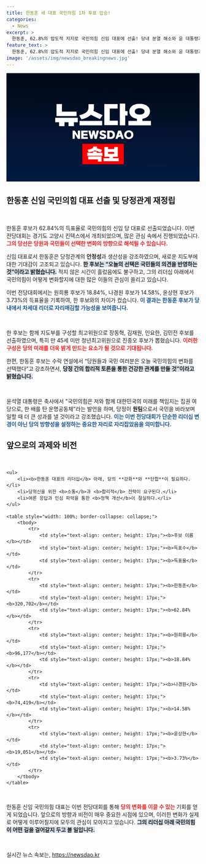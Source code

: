 ```yaml
---
title: 한동훈 새 대표 국민의힘 1차 투표 압승!
categories:
  - News
excerpt: >
  한동훈, 62.8%의 압도적 지지로 국민의힘 신임 대표에 선출! 당내 분열 해소와 윤 대통령과의 관계 재정립을 다짐하며 생산적인 당정관계 만들 것이라고 밝혀. 정치적 변화를 이끄는 그의 행보에 관심 집중!
feature_text: >
  한동훈, 62.8%의 압도적 지지로 국민의힘 신임 대표에 선출! 당내 분열 해소와 윤 대통령과의 관계 재정립을 다짐하며 생산적인 당정관계 만들 것이라고 밝혀. 정치적 변화를 이끄는 그의 행보에 관심 집중!
image: '/assets/img/newsdao_breakingnews.jpg'
---
```


<p><img src="/assets/img/newsdao_breakingnews.jpg" alt="flaretime 속보" /></p>

<h2 data-ke-size="size26">한동훈 신임 국민의힘 대표 선출 및 당정관계 재정립</h2>

<p data-ke-size="size16">&nbsp;</p>

<p>한동훈 후보가 62.84%의 득표율로 국민의힘의 신임 당 대표로 선출되었습니다. 이번 전당대회는 경기도 고양시 킨텍스에서 개최되었으며, 많은 관심 속에서 진행되었습니다. <b><span style="color: #ee2323;">그의 당선은 당원과 국민들이 선택한 변화의 방향으로 해석될 수 있습니다.</span></b> </p>

<p>신임 대표로서 한동훈은 당정관계의 <strong>안정성</strong>과 생산성을 강조하였으며, 새로운 지도부에 대한 기대감이 고조되고 있습니다. <b><span style="background-color: #21538527;">한 후보는 “오늘의 선택은 국민들의 의견을 반영하는 것”이라고 밝혔습니다.</span></b> 적지 않은 시간이 흘렀음에도 불구하고, 그의 리더십 아래에서 국민의힘이 어떻게 변화할지에 대한 많은 이들의 관심이 쏠리고 있습니다. </p>

<p>이번 전당대회에서는 원희룡 후보가 18.84%, 나경원 후보가 14.58%, 윤상현 후보가 3.73%의 득표율을 기록하여, 한 후보와의 차이가 컸습니다. <b><span style="color: #1a5490;">이 결과는 한동훈 후보가 당내에서 차세대 리더로 자리매김할 가능성을 보여줍니다.</span></b> </p>

<p data-ke-size="size16">&nbsp;</p>

<p>한 후보는 함께 지도부를 구성할 최고위원으로 장동혁, 김재원, 인요한, 김민전 후보를 선출하였으며, 특히 만 45세 미만 청년최고위원으로 진종오 후보가 뽑혔습니다. <b><span style="color: #ee2323;">이러한 구성은 당의 미래를 더욱 밝게 만드는 요소가 될 것으로 기대됩니다.</span></b> </p>

<p>한편, 한동훈 후보는 수락 연설에서 “당원들과 국민 여러분은 오늘 국민의힘의 변화를 선택했다”고 강조하면서, <b><span style="background-color: #21538527;">당정 간의 합리적 토론을 통한 건강한 관계를 만들 것”이라고 밝혔습니다.</span></b> </p>

<p data-ke-size="size16">&nbsp;</p>

<p>윤석열 대통령은 축사에서 "국민의힘은 저와 함께 대한민국의 미래를 책임지는 집권 여당으로, 한 배를 탄 운명공동체"라는 발언을 하며, 당정이 <strong>원팀</strong>으로서 국민을 바라보며 일할 때 더 큰 성과를 낼 것이라고 강조했습니다. <b><span style="color: #1a5490;">이는 이번 전당대회가 단순한 리더십 변경이 아닌 당의 방향성을 설정하는 중요한 자리로 자리잡았음을 의미합니다.</span></b> </p>

<div>
    <h2 data-ke-size="size26">앞으로의 과제와 비전</h2>
    <p data-ke-size="size16">&nbsp;</p>

    <ul>
        <li><b>한동훈 대표의 리더십</b> 아래, 당의 **강화**와 **단합**이 필요하다.</li>
        <li>당혁신을 위한 <b>소통</b>과 <b>합리적</b> 전략이 요구된다.</li>
        <li>여론 응답과 민심 파악을 통한 <b>정책 개선</b>이 절실하다.</li>
    </ul>

    <table style="width: 100%; border-collapse: collapse;">
        <tbody>
            <tr>
                <td style="text-align: center; height: 17px;"><b>후보 이름</b></td>
                <td style="text-align: center; height: 17px;"><b>득표수</b></td>
                <td style="text-align: center; height: 17px;"><b>득표율</b></td>
            </tr>
            <tr>
                <td style="text-align: center; height: 17px;"><b>한동훈</b></td>
                <td style="text-align: center; height: 17px;"><b>320,702</b></td>
                <td style="text-align: center; height: 17px;"><b>62.84%</b></td>
            </tr>
            <tr>
                <td style="text-align: center; height: 17px;"><b>원희룡</b></td>
                <td style="text-align: center; height: 17px;"><b>96,177</b></td>
                <td style="text-align: center; height: 17px;"><b>18.84%</b></td>
            </tr>
            <tr>
                <td style="text-align: center; height: 17px;"><b>나경원</b></td>
                <td style="text-align: center; height: 17px;"><b>74,419</b></td>
                <td style="text-align: center; height: 17px;"><b>14.58%</b></td>
            </tr>
            <tr>
                <td style="text-align: center; height: 17px;"><b>윤상현</b></td>
                <td style="text-align: center; height: 17px;"><b>19,051</b></td>
                <td style="text-align: center; height: 17px;"><b>3.73%</b></td>
            </tr>
        </tbody>
    </table>
</div>

<p data-ke-size="size16">&nbsp;</p>

<p>한동훈 신임 국민의힘 대표는 이번 전당대회를 통해 <b><span style="color: #ee2323;">당의 변화를 이끌 수 있는 </span></b> 기회를 얻게 되었습니다. 앞으로의 방향과 비전이 매우 중요한 시점에 있으며, 이러한 변화가 실제로 어떻게 이루어질지에 모두의 관심이 모아지고 있습니다. <b><span style="background-color: #21538527;">그의 리더십 아래 국민의힘이 어떤 길을 걸어갈지 두고 볼 일입니다.</span></b> </p>

<p data-ke-size="size16">&nbsp;</p>
실시간 뉴스 속보는, <a href="https://newsdao.kr" rel="dofollow">https://newsdao.kr</a>



